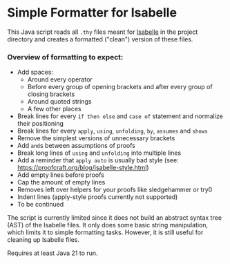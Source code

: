# Simple Formatter for Isabelle

This Java script reads all `.thy` files meant for [Isabelle](https://isabelle.in.tum.de) in the project directory and creates a formatted ("clean") version of these files.

### Overview of formatting to expect:
- Add spaces:
  - Around every operator
  - Before every group of opening brackets and after every group of closing brackets
  - Around quoted strings
  - A few other places
- Break lines for every `if then else` and `case of` statement and normalize their positioning
- Break lines for every `apply`, `using`, `unfolding`, `by`, `assumes` and `shows`
- Remove the simplest versions of unnecessary brackets
- Add `and`s between assumptions of proofs
- Break long lines of `using` and `unfolding` into multiple lines
- Add a reminder that `apply auto` is usually bad style (see: https://proofcraft.org/blog/isabelle-style.html)
- Add empty lines before proofs
- Cap the amount of empty lines
- Removes left over helpers for your proofs like sledgehammer or try0
- Indent lines (apply-style proofs currently not supported)
- To be continued

The script is currently limited since it does not build an abstract syntax tree (AST) of the Isabelle files. It only does some basic string manipulation, which limits it to simple formatting tasks. However, it is still useful for cleaning up Isabelle files.

Requires at least Java 21 to run.
